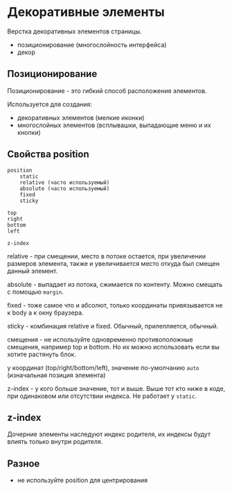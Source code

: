 # Декоративные элементы
Верстка декоративных элементов страницы.

- позиционирование (многослойность интерфейса)
- декор

## Позиционирование
Позиционирование - это гибкий способ расположения элементов.

Используется для создания:
- декоративных элементов (мелкие иконки)
- многослойных элементов (всплывашки, выпадающие меню и их кнопки)

## Свойства position

    position
        static
        relative (часто используемый)
        absolute (часто используемый)
        fixed
        sticky
    
    top
    right
    bottom
    left

    z-index

relative - при смещении, место в потоке остается, при увеличении размеров элемента, также и увеличивается место откуда был смещен данный элемент.

absolute - выпадает из потока, сжимается по контенту. Можно смещать с помощью `margin`.

fixed - тоже самое что и абсолют, только координаты привязывается не к body а к окну браузера.

sticky - комбинация relative и fixed. Обычный, прилепляется, обычный.

смещения - не используйте одновременно противоположные смещения, например top и bottom. Но их можно использовать если вы хотите растянуть блок.

у координат (top/right/bottom/left), значение по-умолчанию `auto` (изначальная позиция элемента)

z-index - у кого больше значение, тот и выше. Выше тот кто ниже в коде, при одинаковом или отсутствии индекса. Не работает у `static`.

## z-index
Дочерние элементы наследуют индекс родителя, их индексы будут влиять только внутри родителя.

## Разное
- не используйте position для центрирования
